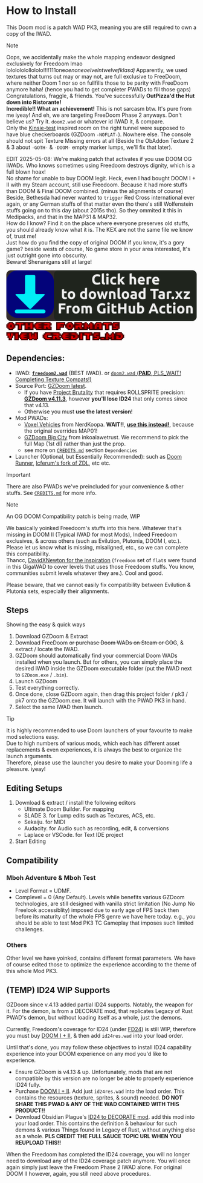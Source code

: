 # How to Install

This Doom mod is a patch WAD PK3, meaning you are still required to own a copy of the IWAD.

> [!NOTE]
> Oops, we accidentally make the whole mapping endeavor designed exclusively 
> for Freedoom lmao lololololollololo!!!!111one*oenoneoelvelntwelvefklasdj* 
> Apparently, we used textures that turns out may or may not, are full exclusive to FreeDoom, where 
> neither Doom 1 nor so on fullfills those to be parity with FreeDoom anymore haha! (hence you had to get completer PWADs to fill those gaps)
> Congratulations, fraggle, & friends. You've successfully **OutPizza'd the Hut down into Ristorante!**  
> **Incredible!! What an achievement!** This is not sarcasm btw. It's pure from me iyeay!
> And eh, we are targeting FreeDoom Phase 2 anyways.
> Don't believe us? Try it. `doom2.wad` or whatever id IWAD it, & compare.  
> Only the [Kinsie-test](https://forum.zdoom.org/viewtopic.php?f=42&t=57221) inspired room on the right tunnel were supposed to have blue checkerboards (GZDoom `-NOFLAT-`). Nowhere else.
> The console should not spit Texture Missing errors at all (Beside the ObAddon Texture 2 & 3 about `-GOTH-` & `-DOOM-` empty marker lumps, we'll fix that later).
>
> EDIT 2025-05-08: We're making patch that activates if you use DOOM OG IWADs. Who knows sometimes using Freedoom destroys dignity, which is a full blown hoax!  
> No shame for unable to buy DOOM legit. Heck, even I had bought DOOM I + II with my Steam account, still use Freedoom. Because it had more stuffs than DOOM & Final DOOM combined. (minus the alignments of course)  
> Beside, Bethesda had never wanted to `trigger` Red Cross international ever again, or any German stuffs of that matter even tho there's still Wolfenstein stuffs going on to this day (about 2015s tho). So they ommited it this in Medipacks, and that in the MAP31 & MAP32.  
> How do I know? Find it on the place where everyone preserves old stuffs, you should already know what it is. The KEX are not the same file we know of, trust me!  
> Just how do you find the copy of original DOOM if you know, it's a gory game? beside wests of course, No game store in your area interested, It's just outright gone into obscurity.  
> Beware! Shenanigans still at large!

[![Download the PK7 in TAR.XZ Now](/graphics/DownloadSignTarXz.png)](https://github.com/Perkedel/Lah-Mboh/releases/download/tip/Lah-Mboh.tar.xz)  
[![Other formats](/graphics/Generated/Eevee-DoomTextGen/doom-small-other-formats.png)](https://github.com/Perkedel/Lah-Mboh/releases/tag/tip)  
[![View CREDITS.md](/graphics/Generated/Eevee-DoomTextGen/doom-small-view-creditsmd.png)](/CREDITS.md)

## Dependencies:
- IWAD: [**`freedoom2.wad`**](https://freedoom.github.io/) (BEST IWAD). or [`doom2.wad` (**PAID**, PLS_WAIT! Completing Texture Compats!)](https://store.steampowered.com/app/2280/DOOM__DOOM_II/)
- Source Port: [GZDoom latest](https://zdoom.org/downloads).
    - If you have [Project Brutality](https://github.com/pa1nki113r/Project_Brutality) that requires ROLLSPRITE precision: [**GZDoom v4.11.3**](https://zdoom.org/files/gzdoom/bin/), however **you'll lose ID24** that only comes since that v4.13.
    - Otherwise you must **use the latest version**!
- Mod PWADs:
    - [Voxel Vehicles](https://www.doomworld.com/idgames/prefabs/vvpck1_0) from NerdKoopa. **WAIT!!**, [**use this instead!**](/yoinks/vvpck1.0-mapUnconflict.pk3), because the original overrides MAP01!
    - [GZDoom Big City](https://www.doomworld.com/forum/topic/126802-gz_bigcity-a-gzdoom-city-sandbox-map-update-115-released-1952022/) from inkoalawetrust. We recommend to pick the full Map (1st dl) rather than just the prop.
    - see more on [`CREDITS.md`](/CREDITS.md) section `Dependencies`
- Launcher (Optional, but Essentially Recommended): such as [Doom Runner](https://github.com/Youda008/DoomRunner), [lcferum's fork of ZDL](https://github.com/lcferrum/qzdl), etc etc.

> [!IMPORTANT]
> There are also PWADs we've preincluded for your convenience & other stuffs. See [`CREDITS.md`](/CREDITS.md) for more info.

> [!NOTE]
> An OG DOOM Compatibility patch is being made, WIP
> 
> We basically yoinked Freedoom's stuffs into this here. Whatever that's missing in DOOM II (Typical IWAD for most Mods), Indeed Freedoom exclusives, & across others (such as Evilution, Plutonia, DOOM I, etc.).  
> Please let us know what is missing, misaligned, etc., so we can complete this compatibility.  
> Thancc, [DavidXNewton for the inspiration](https://ramp2024.doomproject.com/) (`freedoom` set of `flat`s were found in this GigaWAD to cover levels that uses those Freedoom stuffs. You know, communities submit levels whatever they are.). Cool and good.
> 
> Please beware, that we cannot easily fix compatibility between Evilution & Plutonia sets, especially their alignments.

## Steps

Showing the easy & quick ways

1. Download GZDoom & Extract
2. Download FreeDoom ~~or purchase Doom WADs on Steam or GOG~~, & extract / locate the IWAD.
3. GZDoom should automatically find your commercial Doom WADs installed when you launch. But for others, you can simply place the desired IWAD inside the GZDoom executable folder (put the IWAD next to `GZDoom.exe` / `.bin`).
4. Launch GZDoom
5. Test everything correctly.
6. Once done, close GZDoom again, then drag this project folder / pk3 / pk7 onto the GZDoom.exe. It will launch with the PWAD PK3 in hand.
7. Select the same IWAD then launch.

> [!TIP]
> It is highly recommended to use Doom launchers of your favourite to make mod selections easy.  
> Due to high numbers of various mods, which each has different asset replacements & even experiences, it is always the best to organize the launch arguments.  
> Therefore, please use the launcher you desire to make your Dooming life a pleasure. iyeay!

## Editing Setups

1. Download & extract / install the following editors
    - Ultimate Doom Builder. For mapping
    - SLADE 3. for Lump edits such as Textures, ACS, etc.
    - Sekaiju. for MIDI
    - Audacity. for Audio such as recording, edit, & conversions
    - Laplace or VSCode. for Text IDE project
2. Start Editing

## Compatibility

### Mboh Adventure & Mboh Test
- Level Format = UDMF.  
- Complevel = 0 (Any Default). Levels while benefits various GZDoom technologies, are still designed with vanilla strict limitation (No Jump No Freelook accessiblity) imposed due to early age of FPS back then before its maturity of the whole FPS genre we have here today. e.g., you should be able to test Mod PK3 TC Gameplay that imposes such limited challenges.


### Others

Other level we have yoinked, contains different format parameters. We have of course edited those to optimize the experience according to the theme of this whole Mod PK3.

## (TEMP) ID24 WIP Supports

GZDoom since v.4.13 added partial ID24 supports. Notably, the weapon for it. For the demon, is from a DECORATE mod, that replicates Legacy of Rust PWAD's demon, but without loading itself as a whole, just the demons.

Currently, Freedoom's coverage for ID24 (under [FD24](https://www.doomworld.com/forum/topic/146968-fd24-free-replacement-for-id24reswad/)) is still WIP, therefore you must buy [DOOM I + II](https://store.steampowered.com/app/2280/DOOM__DOOM_II/), & then add `id24res.wad` into your load order.

Until that's done, you may follow these objectives to install ID24 capability experience into your DOOM experience on any mod you'd like to experience.

- Ensure GZDoom is v4.13 & up. Unfortunately, mods that are not compatible by this version are no longer be able to properly experience ID24 fully.
- Purchase [DOOM I + II](https://store.steampowered.com/app/2280/DOOM__DOOM_II/). Add just `id24res.wad` into the load order. This contains the resources (texture, sprites, & sound) needed. **DO NOT SHARE THIS PWAD & ANY OF THE WAD CONTAINED WITH THIS PRODUCT!!**
- Download Obsidian Plague's [ID24 to DECORATE mod](https://www.doomworld.com/forum/topic/147764-actors-id24-to-gzdoom-port/). add this mod into your load order. This contains the definition & behaviour for such demons & various Things found in Legacy of Rust, without anything else as a whole. **PLS CREDIT THE FULL SAUCE TOPIC URL WHEN YOU REUPLOAD THIS!!**

When the Freedoom has completed the ID24 coverage, you will no longer need to download any of the ID24 coverage patch anymore. You will once again simply just leave the Freedoom Phase 2 IWAD alone. For original DOOM II however, again, you still need above procedures.